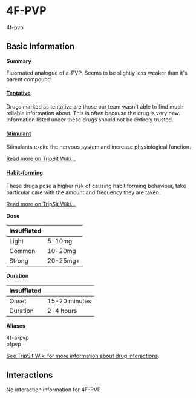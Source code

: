 # 4F-PVP

4f-pvp

## Basic Information

**Summary**

Fluornated analogue of a-PVP. Seems to be slightly less weaker than it's parent compound.

#### [Tentative](/category/tentative)

Drugs marked as tentative are those our team wasn't able to find much reliable information about. This is often because the drug is very new. Information listed under these drugs should not be entirely trusted.

#### [Stimulant](/category/stimulant)

Stimulants excite the nervous system and increase physiological function.

[Read more on TripSit Wiki...](#{category.wiki})

#### [Habit-forming](/category/habit-forming)

These drugs pose a higher risk of causing habit forming behaviour, take particular care with the amount and frequency they are taken.

[Read more on TripSit Wiki...](#{category.wiki})

**Dose**

| Insufflated |          |
| ----------- | -------- |
| Light       | 5-10mg   |
| Common      | 10-20mg  |
| Strong      | 20-25mg+ |

**Duration**

| Insufflated |               |
| ----------- | ------------- |
| Onset       | 15-20 minutes |
| Duration    | 2-4 hours     |

**Aliases**

4f-a-pvp  
pfpvp  

[See TripSit Wiki for more information about drug interactions](http://combo.tripsit.me/)

## Interactions

No interaction information for 4F-PVP